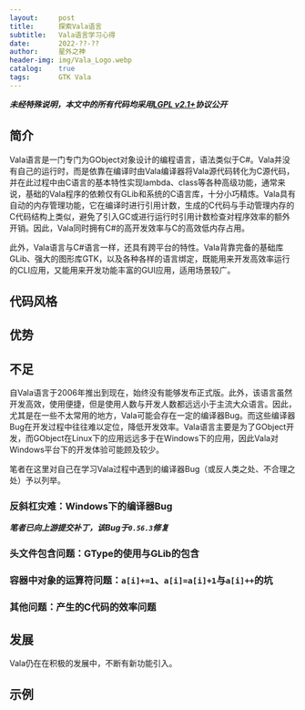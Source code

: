 ```yaml
---
layout:     post
title:      探索Vala语言
subtitle:   Vala语言学习心得
date:       2022-??-??
author:     星外之神
header-img: img/Vala_Logo.webp
catalog:    true
tags:       GTK Vala
---
```


***未经特殊说明，本文中的所有代码均采用[LGPL v2.1+](https://www.gnu.org/licenses/old-licenses/lgpl-2.1.en.html)协议公开***

## 简介

Vala语言是一门专门为GObject对象设计的编程语言，语法类似于C#。Vala并没有自己的运行时，而是依靠在编译时由Vala编译器将Vala源代码转化为C源代码，并在此过程中由C语言的基本特性实现lambda、class等各种高级功能，通常来说，基础的Vala程序的依赖仅有GLib和系统的C语言库，十分小巧精炼。Vala具有自动的内存管理功能，它在编译时进行引用计数，生成的C代码与手动管理内存的C代码结构上类似，避免了引入GC或进行运行时引用计数检查对程序效率的额外开销。因此，Vala同时拥有C#的高开发效率与C的高效低内存占用。

此外，Vala语言与C#语言一样，还具有跨平台的特性。Vala背靠完备的基础库GLib、强大的图形库GTK，以及各种各样的语言绑定，既能用来开发高效率运行的CLI应用，又能用来开发功能丰富的GUI应用，适用场景较广。

## 代码风格

## 优势

## 不足

自Vala语言于2006年推出到现在，始终没有能够发布正式版。此外，该语言虽然开发高效，使用便捷，但是使用人数与开发人数都远远小于主流大众语言。因此，尤其是在一些不太常用的地方，Vala可能会存在一定的编译器Bug。而这些编译器Bug在开发过程中往往难以定位，降低开发效率。Vala语言主要是为了GObject开发，而GObject在Linux下的应用远远多于在Windows下的应用，因此Vala对Windows平台下的开发体验可能顾及较少。

笔者在这里对自己在学习Vala过程中遇到的编译器Bug（或反人类之处、不合理之处）予以列举。

### 反斜杠灾难：Windows下的编译器Bug

***笔者已向上游提交补丁，该Bug于`0.56.3`修复***

### 头文件包含问题：GType的使用与GLib的包含

### 容器中对象的运算符问题：`a[i]+=1`、`a[i]=a[i]+1`与`a[i]++`的坑

### 其他问题：产生的C代码的效率问题

## 发展

Vala仍在在积极的发展中，不断有新功能引入。

## 示例
